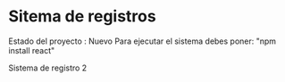 <h1> Sitema de registros </h1>

Estado del proyecto : Nuevo
Para ejecutar el sistema debes poner:
"npm install react"

Sistema de registro 2 
